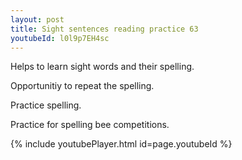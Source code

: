 ```yaml
---
layout: post
title: Sight sentences reading practice 63
youtubeId: l0l9p7EH4sc
---
```

 
 
Helps to learn sight words and their spelling.

Opportunitiy to repeat the spelling. 

Practice spelling. 
 
Practice for spelling bee competitions. 
 
{% include youtubePlayer.html id=page.youtubeId %}
 
 
